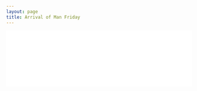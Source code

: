 ```yaml
---
layout: page
title: Arrival of Man Friday
---
```


<embed src="../assets/img/tessie.pdf" type="application/pdf" width="100%">

<object data="../assets/img/tessie.pdf" type="application/pdf" width="100%"> 
</object>
